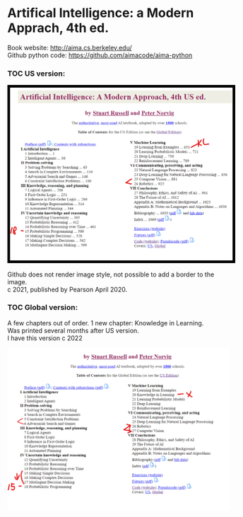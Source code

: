 # Artifical Intelligence: a Modern Apprach, 4th ed.  

Book website: http://aima.cs.berkeley.edu/  
Github python code: https://github.com/aimacode/aima-python  


### TOC US version:  
<img src="AIMA.US.png" style="width:650px; border:6px solid black;" />  

Github does not render image style, not possible to add a border to the image.  
c 2021, published by Pearson April 2020.  

### TOC Global version:  
A few chapters out of order.  1 new chapter: Knowledge in Learning.  
Was printed several months after US version.  
I have this version c 2022

![Table of Contents, Global](AIMA.Global.png)

